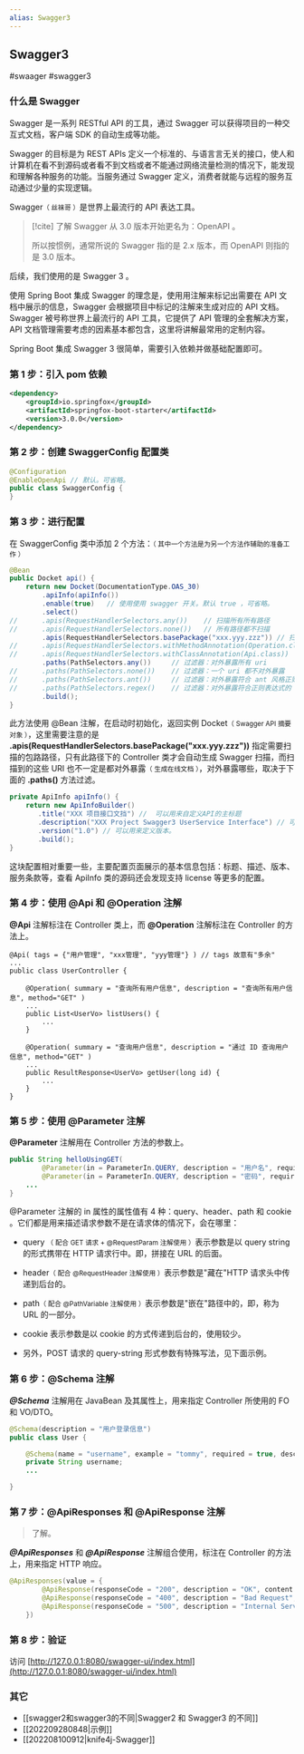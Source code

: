 ```yaml
---
alias: Swagger3
---
```


## Swagger3

#swaager #swagger3

### 什么是 Swagger

Swagger 是一系列 RESTful API 的工具，通过 Swagger 可以获得项目的⼀种交互式文档，客户端 SDK 的自动生成等功能。

Swagger 的目标是为 REST APIs 定义一个标准的、与语⾔言无关的接口，使人和计算机在看不到源码或者看不到文档或者不能通过网络流量检测的情况下，能发现和理解各种服务的功能。当服务通过 Swagger 定义，消费者就能与远程的服务互动通过少量的实现逻辑。

Swagger<small>（ 丝袜哥 ）</small>是世界上最流行的 API 表达工具。

> [!cite] 了解
> Swagger 从 3.0 版本开始更名为：OpenAPI 。
> 
> 所以按惯例，通常所说的 Swagger 指的是 2.x 版本，而 OpenAPI 则指的是 3.0 版本。

后续，我们使用的是 Swagger 3 。

使用 Spring Boot 集成 Swagger 的理念是，使用用注解来标记出需要在 API 文档中展示的信息，Swagger 会根据项目中标记的注解来生成对应的 API 文档。Swagger 被号称世界上最流行的 API 工具，它提供了 API 管理的全套解决方案，API 文档管理需要考虑的因素基本都包含，这里将讲解最常用的定制内容。

Spring Boot 集成 Swagger 3 很简单，需要引入依赖并做基础配置即可。

### 第 1 步：引入 pom 依赖

```xml
<dependency>
    <groupId>io.springfox</groupId>
    <artifactId>springfox-boot-starter</artifactId>
    <version>3.0.0</version>
</dependency>
```

### 第 2 步：创建 SwaggerConfig 配置类 

```java
@Configuration
@EnableOpenApi // 默认。可省略。
public class SwaggerConfig {
}
```

### 第 3 步：进行配置

在 SwaggerConfig 类中添加 2 个方法：<small>（ 其中一个方法是为另一个方法作辅助的准备工作 ）</small>

```java
@Bean
public Docket api() {
    return new Docket(DocumentationType.OAS_30)
        .apiInfo(apiInfo())
        .enable(true)   // 使用使用 swagger 开关。默认 true ，可省略。
        .select()
//      .apis(RequestHandlerSelectors.any())    // 扫描所有所有路径
//      .apis(RequestHandlerSelectors.none())   // 所有路径都不扫描
        .apis(RequestHandlerSelectors.basePackage("xxx.yyy.zzz")) // 扫描指定包路径
//      .apis(RequestHandlerSelectors.withMethodAnnotation(Operation.class))  // 以 @ApiOperation 注解为依据进行扫描
//      .apis(RequestHandlerSelectors.withClassAnnotation(Api.class))            // 以 @Api 注解为依据进行扫描
        .paths(PathSelectors.any())     // 过滤器：对外暴露所有 uri
//      .paths(PathSelectors.none())    // 过滤器：一个 uri 都不对外暴露
//      .paths(PathSelectors.ant())     // 过滤器：对外暴露符合 ant 风格正则表达式的 uri
//      .paths(PathSelectors.regex()    // 过滤器：对外暴露符合正则表达式的 uri
        .build();
}
```

此方法使用 @Bean 注解，在启动时初始化，返回实例 Docket<small>（ Swagger API 摘要对象 ）</small>，这里需要注意的是 **.apis(RequestHandlerSelectors.basePackage("xxx.yyy.zzz"))** 指定需要扫描的包路路径，只有此路径下的 Controller 类才会自动生成 Swagger 扫描，而扫描到的这些 URI 也不一定是都对外暴露<small>（ 生成在线文档 ）</small>，对外暴露哪些，取决于下面的 **.paths()** 方法过滤。

```java
private ApiInfo apiInfo() {
    return new ApiInfoBuilder()
       .title("XXX 项目接口文挡") //  可以用来自定义API的主标题
       .description("XXX Project Swagger3 UserService Interface") // 可以用来描述整体的API
       .version("1.0") // 可以用来定义版本。
       .build();
}
```

这块配置相对重要一些，主要配置页面展示的基本信息包括：标题、描述、版本、服务条款等，查看 ApiInfo 类的源码还会发现支持 license 等更多的配置。

### 第 4 步：使用 @Api 和 @Operation 注解

**@Api** 注解标注在 Controller 类上，而 **@Operation** 注解标注在 Controller 的方法上。

```java{1,5}
@Api( tags = {"用户管理", "xxx管理", "yyy管理"} ) // tags 故意有"多余"
...
public class UserController {

    @Operation( summary = "查询所有用户信息", description = "查询所有用户信息", method="GET" )
    ...
    public List<UserVo> listUsers() {
        ...
    }

    @Operation( summary = "查询用户信息", description = "通过 ID 查询用户信息", method="GET" )
    ...
    public ResultResponse<UserVo> getUser(long id) {
        ...
    }
}
```

### 第 5 步：使用 @Parameter 注解

**@Parameter** 注解用在 Controller 方法的参数上。

```java
public String helloUsingGET(
        @Parameter(in = ParameterIn.QUERY, description = "用户名", required = true) @RequestParam(value = "username") String username,
        @Parameter(in = ParameterIn.QUERY, description = "密码", required = true) @RequestParam(value = "password") String password) {
    ...
}
```

@Parameter 注解的 in 属性的属性值有 4 种：query、header、path 和 cookie 。它们都是用来描述请求参数不是在请求体的情况下，会在哪里：

- query <small>（ 配合 GET 请求 + @RequestParam 注解使用 ）</small>表示参数是以 query string 的形式携带在 HTTP 请求行中。即，拼接在 URL 的后面。

- header<small>（ 配合 @RequestHeader 注解使用 ）</small>表示参数是"藏在"HTTP 请求头中传递到后台的。

- path<small>（ 配合 @PathVariable 注解使用 ）</small>表示参数是"嵌在"路径中的，即，称为 URL 的一部分。

- cookie 表示参数是以 cookie 的方式传递到后台的，使用较少。

- 另外，POST 请求的 query-string 形式参数有特殊写法，见下面示例。


### 第 6 步：@Schema 注解

_**@Schema**_ 注解用在 JavaBean 及其属性上，用来指定 Controller 所使用的 FO 和 VO/DTO。

```java
@Schema(description = "用户登录信息")
public class User {

    @Schema(name = "username", example = "tommy", required = true, description = "用户名")
    private String username;
    ...

}
```

### 第 7 步：@ApiResponses 和 @ApiResponse 注解

> 了解。

_**@ApiResponses**_ 和 _**@ApiResponse**_ 注解组合使用，标注在 Controller 的方法上，用来指定 HTTP 响应。

```java
@ApiResponses(value = {
        @ApiResponse(responseCode = "200", description = "OK", content = @Content(mediaType = "application/json", schema = @Schema(implementation = String.class))),
        @ApiResponse(responseCode = "400", description = "Bad Request", content = @Content(mediaType = "application/json", schema = @Schema(implementation = Object.class))),
        @ApiResponse(responseCode = "500", description = "Internal Server Error", content = @Content(mediaType = "application/json", schema = @Schema(implementation = Object.class)))
    })
```

### 第 8 步：验证

访问 [http://127.0.0.1:8080/swagger-ui/index.html](http://127.0.0.1:8080/swagger-ui/index.html)

### 其它

- [[swagger2和swagger3的不同|Swagger2 和 Swagger3 的不同]]
- [[202209280848|示例]]
- [[202208100912|knife4j-Swagger]]



